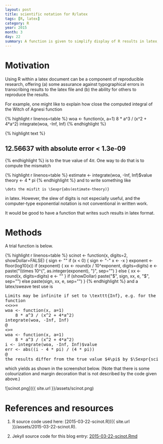 ```yaml
---
layout: post
title: scientific notation for R/latex
tags: [R, latex]
category: R
year: 2015
month: 3
day: 22
summary: A function is given to simplify display of R results in latex, using scientific notation.
---
```


# Motivation

Using R within a latex document can be a component of reproducible research,
offering (a) some assurance against typographical errors in transcribing
results to the latex file and (b) the ability for others to reproduce the
results.

For example, one might like to explain how close the computed
integral of the Witch of Agnesi function

{% highlight r linenos=table %}
woa <- function(x, a=1) 8 * a^3 / (x^2 + 4*a^2)
integrate(woa, -Inf, Inf)
{% endhighlight %}



{% highlight text %}
## 12.56637 with absolute error < 1.3e-09
{% endhighlight %}
is to the true value of $4\pi$. One way to do that is to compute the mismatch

{% highlight r linenos=table %}
estimate <- integrate(woa, -Inf, Inf)$value
theory <- 4 * pi
{% endhighlight %}
and to write something like
```
\dots the misfit is \Sexpr{abs(estimate-theory)}
```
in latex. However, the slew of digits is not especially useful, and the
computer-type exponential notation is not conventional in written work.

It would be good to have a function that writes such results in latex format.

# Methods

A trial function is below.

{% highlight r linenos=table %}
scinot <- function(x, digits=2, showDollar=FALSE)
{
    sign <- ""
    if (x < 0) {
        sign <- "-"
        x <- -x
    }
    exponent <- floor(log10(x))
    if (exponent) {
        xx <- round(x / 10^exponent, digits=digits)
        e <- paste("\\\\times 10^{", as.integer(exponent), "}", sep="")
    } else {
        xx <- round(x, digits=digits)
        e <- ""
    }
    if (showDollar) paste("$", sign, xx, e, "$", sep="")
    else paste(sign, xx, e, sep="")
}
{% endhighlight %}
and a latex/sweave test use is
<pre>
Limits may be infinite if set to \texttt{Inf}, e.g. for the witch of Agnesi
function
<<>>=
woa <- function(x, a=1)
    8 * a^3 / (x^2 + 4*a^2)
integrate(woa, -Inf, Inf)
@
<<results=hide, echo=false>>=
woa <- function(x, a=1)
    8 * a^3 / (x^2 + 4*a^2)
i <- integrate(woa, -Inf, Inf)$value
err <- abs((i - 4 * pi) / (4 * pi))
@
the results differ from the true value $4\pi$ by $\Sexpr{scinot(err, 0)}$.
</pre>

which yields as shown in the screenshot below.  (Note that there is some
colourization and margin decoration that is not described by the code given
above.)

![scinot.png]({{ site.url }}/assets/scinot.png)

# References and resources

1. R source code used here: [2015-03-22-scinot.R]({{ site.url }}/assets/2015-03-22-scinot.R).

2. Jekyll source code for this blog entry: [2015-03-22-scinot.Rmd](https://raw.github.com/dankelley/dankelley.github.io/master/assets/2015-03-22-scinot.Rmd)


